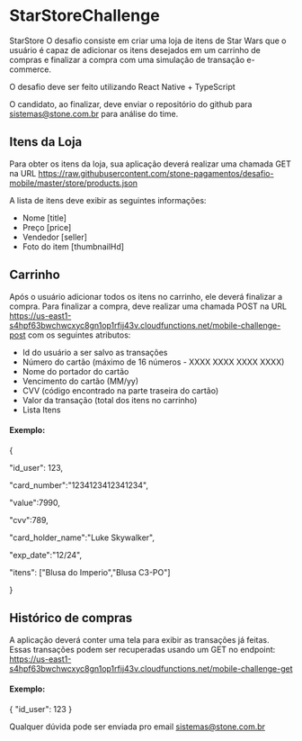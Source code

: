 # StarStoreChallenge

StarStore
O desafio consiste em criar uma loja de itens de Star Wars que o usuário é capaz de adicionar os itens desejados em um carrinho de compras e finalizar a compra com uma simulação de transação e-commerce.

O desafio deve ser feito utilizando React Native + TypeScript

O candidato, ao finalizar, deve enviar o repositório do github para sistemas@stone.com.br para análise do time.

## Itens da Loja
Para obter os itens da loja, sua aplicação deverá realizar uma chamada GET na URL https://raw.githubusercontent.com/stone-pagamentos/desafio-mobile/master/store/products.json

A lista de itens deve exibir as seguintes informações:

- Nome [title]
- Preço [price]
- Vendedor [seller]
- Foto do item [thumbnailHd]

## Carrinho
Após o usuário adicionar todos os itens no carrinho, ele deverá finalizar a compra. Para finalizar a compra, deve realizar uma chamada POST na URL 
https://us-east1-s4hpf63bwchwcxyc8gn1op1rfij43v.cloudfunctions.net/mobile-challenge-post
com os seguintes atributos:

- Id do usuário a ser salvo as transações
- Número do cartão (máximo de 16 números - XXXX XXXX XXXX XXXX)
- Nome do portador do cartão
- Vencimento do cartão (MM/yy)
- CVV (código encontrado na parte traseira do cartão)
- Valor da transação (total dos itens no carrinho)
- Lista Itens

#### Exemplo:

{  

   "id_user": 123,
   
   "card_number":"1234123412341234",
   
   "value":7990,
   
   "cvv":789,
   
   "card_holder_name":"Luke Skywalker",
   
   "exp_date":"12/24",
   
   "itens": ["Blusa do Imperio","Blusa C3-PO"]
   
}

## Histórico de compras
A aplicação deverá conter uma tela para exibir as transações já feitas.
Essas transações podem ser recuperadas usando um GET no endpoint:
https://us-east1-s4hpf63bwchwcxyc8gn1op1rfij43v.cloudfunctions.net/mobile-challenge-get

#### Exemplo:
{
"id_user": 123
}

Qualquer dúvida pode ser enviada pro email sistemas@stone.com.br
